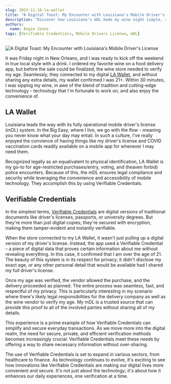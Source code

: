 ```yaml
---
slug: 2023-11-18-la-wallet
title: "A Digital Toast: My Encounter with Louisiana's Mobile Driver's License"
description: "Discover how Louisiana's mDL made my wine night simple, secure, and surprisingly fun!"
authors:
  name: Angie Jones
tags: [Verifiable Credentials, Mobile Drivers License, mDL]
---
```


<head>
  <meta property="og:title" content="A Digital Toast: My Encounter with Louisiana's Mobile Driver's License" />
  <meta property="og:type" content="website" />
  <meta property="og:url" content='https://developer.tbd.website/blog/2023-11-18-la-wallet' />
  <meta name="og:description" content="Discover how Louisiana's mobile driver's license made my wine night simple, secure, and surprisingly fun!" />
  <meta property="og:image" content="https://developer.tbd.website/assets/images/blog-la-wallet-vcs-0b0c9029d1d0c83c1968578129b6438a.png" /> 

  <meta name="twitter:card" content="summary_large_image" />
  <meta property="twitter:domain" content="developer.tbd.website" />
  <meta name="twitter:site" content="@tbdevs" />
  <meta name="twitter:title" content="A Digital Toast: My Encounter with Louisiana's Mobile Driver's License" />
  <meta property="twitter:url" content='https://developer.tbd.website/blog/2023-11-18-la-wallet' /> 
  <meta name="twitter:description" content="Discover how Louisiana's mobile driver's license made my wine night simple, secure, and surprisingly fun!" />
  <meta name="twitter:image" content="https://developer.tbd.website/assets/images/blog-la-wallet-vcs-0b0c9029d1d0c83c1968578129b6438a.png" />

  <link rel="apple-touch-icon" href="https://developer.tbd.website/img/tbd-fav-icon-main.png" />
</head>

![A Digital Toast: My Encounter with Louisiana's Mobile Driver's License](/img/blog-la-wallet-vcs.png)

It was Friday night in New Orleans, and I was ready to kick off the weekend in true local style with a drink. I ordered my favorite wine on a food delivery app, but before the sale could be finalized, the wine store needed to verify my age. Seamlessly, they connected to my digital [LA Wallet](https://lawallet.com/), and without sharing any extra details, my wallet confirmed I was 21+. Within 30 minutes, I was sipping my wine, in awe of the blend of tradition and cutting-edge technology - technology that I'm fortunate to work on, and also enjoy the convenience of.

<!--truncate-->

## LA Wallet

Louisiana leads the way with its fully operational mobile driver's license (mDL) system. In the Big Easy, where I live, we go with the flow - meaning you never know what your day may entail. In such a culture, I've really enjoyed the convience of having things like my driver's license and COVID vaccination cards readily available on a mobile app for whenever I may need them.

Recognized legally as an equalivalent to physical identification, LA Wallet is my go-to for age-restricted purchases/entry, voting, and (heaven forbid) police encounters.  Because of this, the mDL ensures legal compliance and security while leveraging the convenience and accessibility of mobile technology. They accomplish this by using Verifiable Credentials.

## Verifiable Credentials

In the simplest terms, [Verifiable Credentials](https://developer.tbd.website/docs/web5/verifiable-credentials/what-are-vcs) are digital versions of traditional documents like driver's licenses, passports, or university degrees. But they're more than just digital copies; they're secured with encryption, making them tamper-evident and instantly verifiable.

When the store connected to my LA Wallet, it wasn't just pulling up a digital version of my driver's license. Instead, the app used a Verifiable Credential – a piece of digital data that proves certain information about me without revealing everything. In this case, it confirmed that I am over the age of 21. The beauty of this system is in its respect for privacy; it didn't disclose my exact age, or any other personal detail that would be available had I shared my full driver's license.

Once my age was verified, the vendor allowed the purchase, and the delivery proceeded as planned. The entire process was seamless, fast, and respectful of my privacy. This is particularly interesting in my scenario where there's likely legal responsibilities for the delivery company as well as the wine vendor to verify my age. My mDL is a trusted source that can provide this proof to all of the involved parties without sharing all of my details.

This experience is a prime example of how Verifiable Credentials can simplify and secure everyday transactions. As we move more into the digital realm, the need for secure, private, and efficient verification methods becomes increasingly crucial. Verifiable Credentials meet these needs by offering a way to share necessary information without over-sharing.

The use of Verifiable Credentials is set to expand in various sectors, from healthcare to finance. As technology continues to evolve, it's exciting to see how innovations like Verifiable Credentials are making our digital lives more convenient and secure. It's not just about the technology; it's about how it enhances our daily experiences, one verification at a time.
